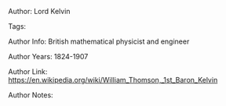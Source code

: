 Author: Lord Kelvin

Tags:

Author Info:  British mathematical physicist and engineer

Author Years: 1824-1907

Author Link:  https://en.wikipedia.org/wiki/William_Thomson,_1st_Baron_Kelvin

Author Notes:


